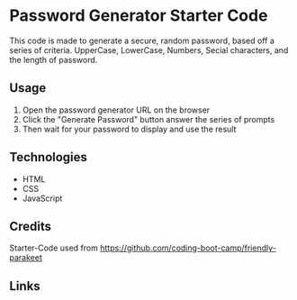 # Password Generator Starter Code

This code is made to generate a secure, random password, based off a series of criteria.
UpperCase, LowerCase, Numbers, Secial characters, and the length of password.

## Usage 
1. Open the password generator URL on the browser
2. Click the "Generate Password" button answer the series of prompts
3. Then wait for your password to display and use the result

## Technologies 
- HTML
- CSS
- JavaScript

## Credits
Starter-Code used from
https://github.com/coding-boot-camp/friendly-parakeet

## Links


